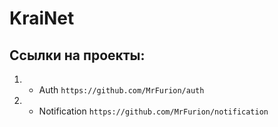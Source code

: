 # KraiNet
## Ссылки на проекты:
1. * Auth ```https://github.com/MrFurion/auth```
2. * Notification ```https://github.com/MrFurion/notification```
